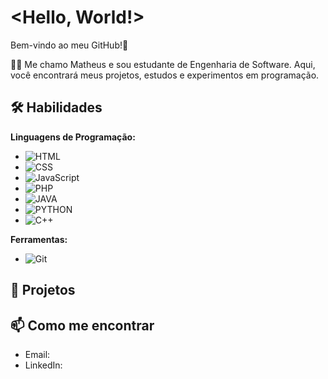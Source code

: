 # <Hello, World!>

Bem-vindo ao meu GitHub!👋

👨‍💻 Me chamo Matheus e sou estudante de Engenharia de Software. Aqui, você encontrará meus projetos, estudos e experimentos em programação.

## 🛠️ Habilidades
**Linguagens de Programação:**
- ![HTML](https://img.shields.io/badge/HTML5-E34F26?style=for-the-badge&logo=html5&logoColor=white)
- ![CSS](https://img.shields.io/badge/CSS3-1572B6?style=for-the-badge&logo=css3&logoColor=white)
- ![JavaScript](https://img.shields.io/badge/JavaScript-ES6-F7DF1E?style=for-the-badge&logo=javascript&logoColor=black)
- ![PHP](https://img.shields.io/badge/PHP-777BB4?style=for-the-badge&logo=php&logoColor=white)
- ![JAVA](https://img.shields.io/badge/Java-007396?style=for-the-badge&logo=java&logoColor=white)
- ![PYTHON](https://img.shields.io/badge/Python-3776AB?style=for-the-badge&logo=python&logoColor=white)
- ![C++](https://img.shields.io/badge/C%2B%2B-00599C?style=for-the-badge&logo=cplusplus&logoColor=white)

**Ferramentas:**
- ![Git](https://img.shields.io/badge/Git-F05032?style=for-the-badge&logo=git&logoColor=white)
  
## 🚀 Projetos

## 📫 Como me encontrar
- Email: [](mailto:)
- LinkedIn: []()
